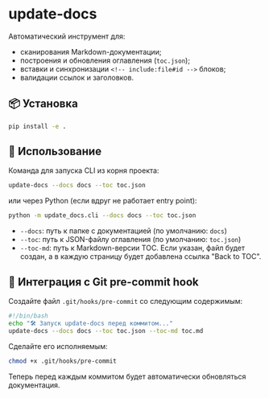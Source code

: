 # update-docs

Автоматический инструмент для:

- сканирования Markdown-документации;
- построения и обновления оглавления (`toc.json`);
- вставки и синхронизации `<!-- include:file#id -->` блоков;
- валидации ссылок и заголовков.

## 📦 Установка

```bash
pip install -e .
```

## 🚀 Использование

Команда для запуска CLI из корня проекта:
```bash
update-docs --docs docs --toc toc.json
```
или через Python (если вдруг не работает entry point):
```bash
python -m update_docs.cli --docs docs --toc toc.json
```

- `--docs`: путь к папке с документацией (по умолчанию: `docs`)
- `--toc`: путь к JSON-файлу оглавления (по умолчанию: `toc.json`)
- `--toc-md`: путь к Markdown-версии TOC. Если указан, файл будет создан, а в
  каждую страницу будет добавлена ссылка "Back to TOC".

## 🔁 Интеграция с Git pre-commit hook

Создайте файл `.git/hooks/pre-commit` со следующим содержимым:

```bash
#!/bin/bash
echo "🛠 Запуск update-docs перед коммитом..."
update-docs --docs docs --toc toc.json --toc-md toc.md
```

Сделайте его исполняемым:

```bash
chmod +x .git/hooks/pre-commit
```

Теперь перед каждым коммитом будет автоматически обновляться документация.
